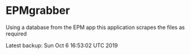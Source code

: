 # EPMgrabber
Using a database from the EPM app this application scrapes the files as required


Latest backup: Sun Oct 6 16:53:02 UTC 2019
